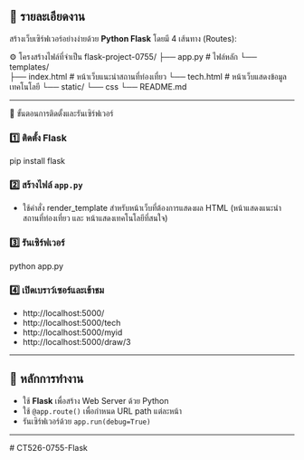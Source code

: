 ## 🧩 รายละเอียดงาน
สร้างเว็บเซิร์ฟเวอร์อย่างง่ายด้วย **Python Flask** โดยมี 4 เส้นทาง (Routes):


⚙️ โครงสร้างไฟล์ที่จำเป็น
flask-project-0755/
├── app.py              # ไฟล์หลัก
└── templates/         
    ├── index.html      # หน้าเว็บแนะนำสถานที่ท่องเที่ยว 
    └── tech.html       # หน้าเว็บแสดงข้อมูลเทคโนโลยี
└── static/
     └── css
└── README.md    

---

🚀 ขั้นตอนการติดตั้งและรันเซิร์ฟเวอร์

### 1️⃣ ติดตั้ง Flask

pip install flask


### 2️⃣ สร้างไฟล์ `app.py`
- ใช้คำสั่ง render_template สำหรับหน้าเว็บที่ต้องการแสดงผล HTML 
(หน้าแสดงแนะนำสถานที่ท่องเที่ยว และ หน้าแสดงเทคโนโลยีที่สนใจ)

### 3️⃣ รันเซิร์ฟเวอร์

python app.py


### 4️⃣ เปิดเบราว์เซอร์และเข้าชม
- http://localhost:5000/  
- http://localhost:5000/tech  
- http://localhost:5000/myid  
- http://localhost:5000/draw/3  

---

## 🧠 หลักการทำงาน
- ใช้ **Flask** เพื่อสร้าง Web Server ด้วย Python
- ใช้ `@app.route()` เพื่อกำหนด URL path แต่ละหน้า
- รันเซิร์ฟเวอร์ด้วย `app.run(debug=True)`


---


#   C T 5 2 6 - 0 7 5 5 - F l a s k  
 